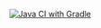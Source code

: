 [![Java CI with Gradle](https://github.com/AlinaKostromina/selenide/actions/workflows/gradle.yml/badge.svg)](https://github.com/AlinaKostromina/selenide/actions/workflows/gradle.yml)
